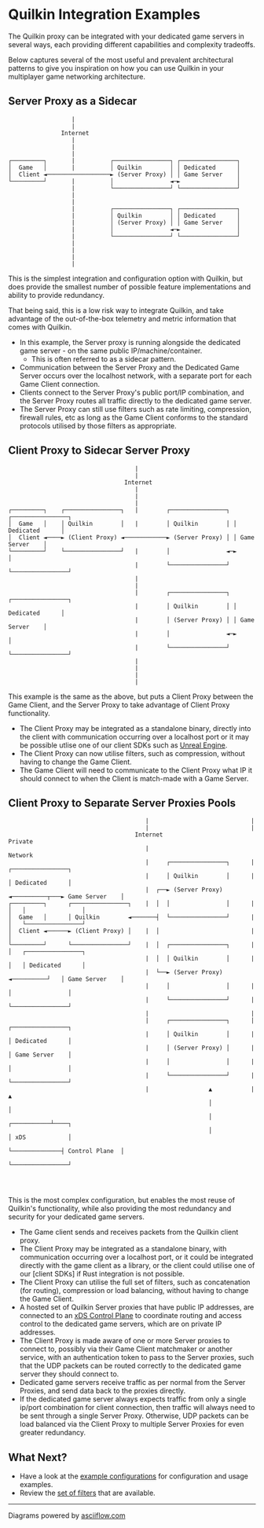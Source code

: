 # Quilkin Integration Examples

The Quilkin proxy can be integrated with your dedicated game servers in several ways,
each providing different capabilities and complexity tradeoffs.

Below captures several of the most useful and prevalent architectural patterns to give you inspiration
on how you can use Quilkin in your multiplayer game networking architecture.

## Server Proxy as a Sidecar

```text
                  |
                  |
               Internet
                  |
                  |
                  |
┌─────────┐       |          ┌────────────────┐ ┌────────────────┐
│  Game   │       |          │ Quilkin        │ │ Dedicated      │
│  Client ◄──────────────────► (Server Proxy) │ │ Game Server    │
└─────────┘       |          │                ◄─►                │
                  |          └────────────────┘ └────────────────┘
                  |
                  |
                  |          ┌────────────────┐ ┌────────────────┐
                  |          │ Quilkin        │ │ Dedicated      │
                  |          │ (Server Proxy) │ │ Game Server    │
                  |          │                ◄─►                │
                  |          └────────────────┘ └────────────────┘
                  |
                  |
                  |
                  |
```
This is the simplest integration and configuration option with Quilkin, but does provide the smallest number
of possible feature implementations and ability to provide redundancy.

That being said, this is a low risk way to integrate Quilkin, and take advantage of the out-of-the-box telemetry
and metric information that comes with Quilkin.

* In this example, the Server proxy is running alongside the dedicated game server - on the same public IP/machine/container.
   * This is often referred to as a sidecar pattern.
* Communication between the Server Proxy and the Dedicated Game Server occurs over the localhost network, with a
  separate port for each Game Client connection.
* Clients connect to the Server Proxy's public port/IP combination, and the Server Proxy routes all traffic directly
  to the dedicated game server.
* The Server Proxy can still use filters such as rate limiting, compression, firewall rules, etc
  as long as the Game Client conforms to the standard protocols utilised by those filters as appropriate.

## Client Proxy to Sidecar Server Proxy

```text
                                    |
                                    |
                                 Internet
                                    |
                                    |
                                    |
┌─────────┐    ┌────────────────┐   |        ┌────────────────┐ ┌────────────────┐
│  Game   │    │ Quilkin        │   |        │ Quilkin        │ │ Dedicated      │
│  Client ◄────► (Client Proxy) ◄────────────► (Server Proxy) │ │ Game Server    │
└─────────┘    └────────────────┘   |        │                ◄─►                │
                                    |        └────────────────┘ └────────────────┘
                                    |
                                    |
                                    |        ┌────────────────┐ ┌────────────────┐
                                    |        │ Quilkin        │ │ Dedicated      │
                                    |        │ (Server Proxy) │ │ Game Server    │
                                    |        │                ◄─►                │
                                    |        └────────────────┘ └────────────────┘
                                    |
                                    |
                                    |
                                    |
```
This example is the same as the above, but puts a Client Proxy between the Game Client, and the Server Proxy to take
advantage of Client Proxy functionality.

* The Client Proxy may be integrated as a standalone binary, directly into the client with communication
  occurring over a localhost port or it may be possible utlise one of our client SDKs such as [Unreal Engine][ue].
* The Client Proxy can now utilise filters, such as compression, without having to change the Game Client.
* The Game Client will need to communicate to the Client Proxy what IP it should connect to when the Client is 
  match-made with a Game Server.

## Client Proxy to Separate Server Proxies Pools

```text
                                       |                             |
                                       |                             |
                                    Internet                      Private
                                       |                          Network
                                       |     ┌────────────────┐      |       ┌────────────────┐
                                       |     │ Quilkin        │      |       │ Dedicated      │
                                       |  ┌──► (Server Proxy) ◄──────────┬───► Game Server    │
┌─────────┐      ┌────────────────┐    |  │  │                │      |   │   │                │
│  Game   │      │ Quilkin        ◄───────┤  └────────────────┘      |   │   └────────────────┘
│  Client ◄──────► (Client Proxy) │    |  │                          |   │
└─────────┘      └────────────────┘    |  │  ┌────────────────┐      |   │   ┌────────────────┐
                                       |  │  │ Quilkin        │      |   │   │ Dedicated      │
                                       |  └──► (Server Proxy) ◄──────────┘   │ Game Server    │
                                       |     │                │      |       │                │
                                       |     └────────────────┘      |       └────────────────┘
                                       |                             |
                                       |     ┌────────────────┐      |       ┌────────────────┐
                                       |     │ Quilkin        │      |       │ Dedicated      │
                                       |     │ (Server Proxy) │      |       │ Game Server    │
                                       |     │                │      |       │                │
                                       |     └────────────────┘      |       └────────────────┘
                                       |                 ▲           |              ▲
                                                         │                          │
                                                         │              ┌───────────┴────┐
                                                         │              │ xDS            │
                                                         └──────────────┤ Control Plane  │
                                                                        └────────────────┘




```

This is the most complex configuration, but enables the most reuse of Quilkin's functionality,
while also providing the most redundancy and security for your dedicated game servers.

* The Game client sends and receives packets from the Quilkin client proxy.
* The Client Proxy may be integrated as a standalone binary, with communication occurring over a localhost port, or 
  it could be integrated directly with the game client as a library, or the client could utilise one of our 
  [client SDKs] if Rust integration is not possible.
* The Client Proxy can utilise the full set of filters, such as concatenation (for routing), compression or load 
  balancing, without having to change the Game Client.
* A hosted set of Quilkin Server proxies that have public IP addresses, are connected to an 
  [xDS Control Plane](../services/xds.md) to coordinate routing and access control to the dedicated game servers, which are 
  on private IP addresses.
* The Client Proxy is made aware of one or more Server proxies to connect to, possibly via their Game Client matchmaker
  or another service, with an authentication token to pass to the Server proxies, such that the UDP packets can be
  routed correctly to the dedicated game server they should connect to.
* Dedicated game servers receive traffic as per normal from the Server Proxies, and send data back to the proxies
  directly.
* If the dedicated game server always expects traffic from only a single ip/port combination for client connection, 
  then traffic will always need to be sent through a single Server Proxy. Otherwise, UDP packets can be load
  balanced via the Client Proxy to multiple Server Proxies for even greater redundancy.


## What Next?

* Have a look at the [example configurations](./examples.md) for configuration and usage examples.
* Review the [set of filters](../services/proxy/filters.md) that are available.

---

Diagrams powered by <a href="http://asciiflow.com/" target="_blank">asciiflow.com</a>


[ue]: ../sdks/unreal-engine.md

